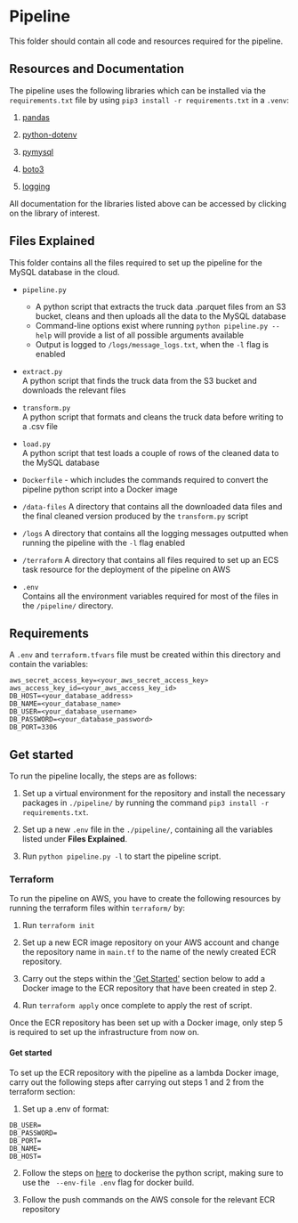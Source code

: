# Pipeline

This folder should contain all code and resources required for the pipeline.

## Resources and Documentation

The pipeline uses the following libraries which can be installed via the `requirements.txt` file by using `pip3 install -r requirements.txt` in a `.venv`:

1. [pandas](https://pandas.pydata.org/docs/index.html)

2. [python-dotenv](https://pypi.org/project/python-dotenv/)

3. [pymysql](https://pymysql.readthedocs.io/en/latest/)

4. [boto3](https://boto3.amazonaws.com/v1/documentation/api/latest/reference/services/s3.html)

5. [logging](https://docs.python.org/3/library/logging.html)

All documentation for the libraries listed above can be accessed by clicking on the library of interest.

## Files Explained

This folder contains all the files required to set up the pipeline for the MySQL database in the cloud.

* `pipeline.py`  
    - A python script that extracts the truck data .parquet files from an S3 bucket, cleans and then uploads all the data to the MySQL database
    - Command-line options exist where running `python pipeline.py --help` will provide a list of all possible arguments available
    - Output is logged to `/logs/message_logs.txt`, when the `-l` flag is enabled

* `extract.py`  
 A python script that finds the truck data from the S3 bucket and downloads the relevant files

* `transform.py`  
 A python script that formats and cleans the truck data before writing to a .csv file

* `load.py`  
 A python script that test loads a couple of rows of the cleaned data to the MySQL database

* `Dockerfile` - which includes the commands required to convert the pipeline python script into a Docker image

* `/data-files`
 A directory that contains all the downloaded data files and the final cleaned version produced by the `transform.py` script

* `/logs`
 A directory that contains all the logging messages outputted when running the pipeline with the `-l` flag enabled

* `/terraform`
 A directory that contains all files required to set up an ECS task resource for the deployment of the pipeline on AWS

* `.env`  
 Contains all the environment variables required for most of the files in the `/pipeline/` directory.


## Requirements

A `.env` and `terraform.tfvars` file must be created within this directory and contain the variables:

```
aws_secret_access_key=<your_aws_secret_access_key>
aws_access_key_id=<your_aws_access_key_id>
DB_HOST=<your_database_address> 
DB_NAME=<your_database_name>
DB_USER=<your_database_username>
DB_PASSWORD=<your_database_password>
DB_PORT=3306
```


## Get started

To run the pipeline locally, the steps are as follows:

1. Set up a virtual environment for the repository and install the necessary packages in `./pipeline/` by running the command `pip3 install -r requirements.txt`.

2. Set up a new `.env` file in the `./pipeline/`, containing all the variables listed under **Files Explained**.

3. Run `python pipeline.py -l` to start the pipeline script. 

### Terraform

To run the pipeline on AWS, you have to create the following resources by running the terraform files within `terraform/` by:

1. Run `terraform init`

2. Set up a new ECR image repository on your AWS account and change the repository name in `main.tf` to the name of the newly created ECR repository.

3. Carry out the steps within the ['Get Started'](#get-started-1) section below to add a Docker image to the ECR repository that have been created in step 2.

5. Run `terraform apply` once complete to apply the rest of script.

Once the ECR repository has been set up with a Docker image, only step 5 is required to set up the infrastructure from now on.


#### Get started <a name="dockerise_image"></a>

To set up the ECR repository with the pipeline as a lambda Docker image, carry out the following steps after carrying out steps 1 and 2 from the terraform section:


1. Set up a .env of format:

```
DB_USER=
DB_PASSWORD=
DB_PORT=
DB_NAME=
DB_HOST=
```

2. Follow the steps on [here](https://docs.aws.amazon.com/lambda/latest/dg/python-image.html#python-image-instructions) to dockerise the python script, making sure to use the ` --env-file .env` flag for docker build.

3. Follow the push commands on the AWS console for the relevant ECR repository